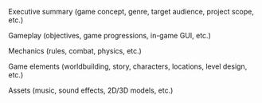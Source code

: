 Executive summary (game concept, genre, target audience, project scope, etc.)

Gameplay (objectives, game progressions, in-game GUI, etc.)

Mechanics (rules, combat, physics, etc.)

Game elements (worldbuilding, story, characters, locations, level design, etc.)

Assets (music, sound effects, 2D/3D models, etc.)